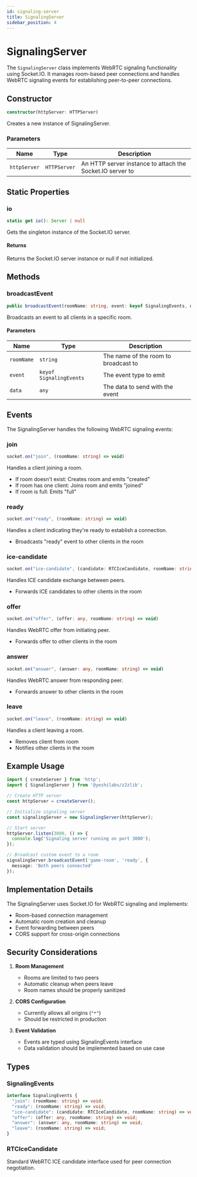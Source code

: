 ```yaml
---
id: signaling-server
title: SignalingServer
sidebar_position: 4
---
```


# SignalingServer

The `SignalingServer` class implements WebRTC signaling functionality using Socket.IO. It manages room-based peer connections and handles WebRTC signaling events for establishing peer-to-peer connections.

## Constructor

```typescript
constructor(httpServer: HTTPServer)
```

Creates a new instance of SignalingServer.

### Parameters

| Name | Type | Description |
|------|------|-------------|
| `httpServer` | `HTTPServer` | An HTTP server instance to attach the Socket.IO server to |

## Static Properties

### io

```typescript
static get io(): Server | null
```

Gets the singleton instance of the Socket.IO server.

#### Returns

Returns the Socket.IO server instance or null if not initialized.

## Methods

### broadcastEvent

```typescript
public broadcastEvent(roomName: string, event: keyof SignalingEvents, data: any): void
```

Broadcasts an event to all clients in a specific room.

#### Parameters

| Name | Type | Description |
|------|------|-------------|
| `roomName` | `string` | The name of the room to broadcast to |
| `event` | `keyof SignalingEvents` | The event type to emit |
| `data` | `any` | The data to send with the event |

## Events

The SignalingServer handles the following WebRTC signaling events:

### join

```typescript
socket.on("join", (roomName: string) => void)
```

Handles a client joining a room.
- If room doesn't exist: Creates room and emits "created"
- If room has one client: Joins room and emits "joined"
- If room is full: Emits "full"

### ready

```typescript
socket.on("ready", (roomName: string) => void)
```

Handles a client indicating they're ready to establish a connection.
- Broadcasts "ready" event to other clients in the room

### ice-candidate

```typescript
socket.on("ice-candidate", (candidate: RTCIceCandidate, roomName: string) => void)
```

Handles ICE candidate exchange between peers.
- Forwards ICE candidates to other clients in the room

### offer

```typescript
socket.on("offer", (offer: any, roomName: string) => void)
```

Handles WebRTC offer from initiating peer.
- Forwards offer to other clients in the room

### answer

```typescript
socket.on("answer", (answer: any, roomName: string) => void)
```

Handles WebRTC answer from responding peer.
- Forwards answer to other clients in the room

### leave

```typescript
socket.on("leave", (roomName: string) => void)
```

Handles a client leaving a room.
- Removes client from room
- Notifies other clients in the room

## Example Usage

```typescript
import { createServer } from 'http';
import { SignalingServer } from '@yeshilabs/z2zlib';

// Create HTTP server
const httpServer = createServer();

// Initialize signaling server
const signalingServer = new SignalingServer(httpServer);

// Start server
httpServer.listen(3000, () => {
  console.log('Signaling server running on port 3000');
});

// Broadcast custom event to a room
signalingServer.broadcastEvent('game-room', 'ready', {
  message: 'Both peers connected'
});
```

## Implementation Details

The SignalingServer uses Socket.IO for WebRTC signaling and implements:

- Room-based connection management
- Automatic room creation and cleanup
- Event forwarding between peers
- CORS support for cross-origin connections

## Security Considerations

1. **Room Management**
   - Rooms are limited to two peers
   - Automatic cleanup when peers leave
   - Room names should be properly sanitized

2. **CORS Configuration**
   - Currently allows all origins (`"*"`)
   - Should be restricted in production

3. **Event Validation**
   - Events are typed using SignalingEvents interface
   - Data validation should be implemented based on use case

## Types

### SignalingEvents

```typescript
interface SignalingEvents {
  "join": (roomName: string) => void;
  "ready": (roomName: string) => void;
  "ice-candidate": (candidate: RTCIceCandidate, roomName: string) => void;
  "offer": (offer: any, roomName: string) => void;
  "answer": (answer: any, roomName: string) => void;
  "leave": (roomName: string) => void;
}
```

### RTCIceCandidate

Standard WebRTC ICE candidate interface used for peer connection negotiation. 